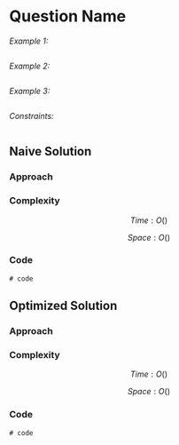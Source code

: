 # Question Name

*Example 1:*

```

```

*Example 2:*

```

```

*Example 3:*

```

```

*Constraints:*

```

```

## Naive Solution

### Approach
<!-- Describe your approach to solving the problem. -->

### Complexity
$$Time: O()$$

$$Space: O()$$

### Code
```
# code
```

## Optimized Solution

### Approach
<!-- Describe your approach to solving the problem. -->

### Complexity
$$Time: O()$$

$$Space: O()$$

### Code
```
# code
```

